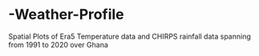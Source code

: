 # -Weather-Profile
Spatial Plots of Era5 Temperature data  and CHIRPS rainfall data  spanning from 1991 to 2020 over Ghana
